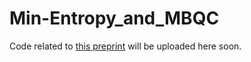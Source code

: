 # Min-Entropy_and_MBQC

Code related to [this preprint](https://arxiv.org/abs/2212.00553) will be uploaded here soon.
